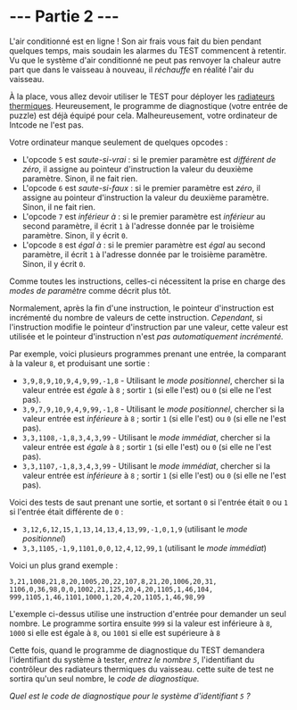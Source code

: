 # --- Partie 2 ---

L'air conditionné est en ligne ! Son air frais vous fait du bien pendant quelques temps, mais soudain les alarmes du TEST commencent à retentir. Vu que le système d'air conditionné ne peut pas renvoyer la chaleur autre part que dans le vaisseau à nouveau, il *réchauffe* en réalité l'air du vaisseau.

À la place, vous allez devoir utiliser le TEST pour déployer les [radiateurs thermiques](https://fr.wikipedia.org/wiki/Contr%C3%B4le_thermique_des_engins_spatiaux). Heureusement, le programme de diagnostique (votre entrée de puzzle) est déjà équipé pour cela. Malheureusement, votre ordinateur de Intcode ne l'est pas.

Votre ordinateur manque seulement de quelques opcodes :

- L'opcode `5` est *saute-si-vrai* : si le premier paramètre est *différent de zéro*, il assigne au pointeur d'instruction la valeur du deuxième paramètre. Sinon, il ne fait rien.
- L'opcode `6` est *saute-si-faux* : si le premier paramètre est *zéro*, il assigne au pointeur d'instruction la valeur du deuxième paramètre. Sinon, il ne fait rien.
- L'opcode `7` est *inférieur à* : si le premier paramètre est *inférieur* au second paramètre, il écrit `1` à l'adresse donnée par le troisième paramètre. Sinon, il y écrit `0`.
- L'opcode `8` est *égal à* : si le premier paramètre est *égal* au second paramètre, il écrit `1` à l'adresse donnée par le troisième paramètre. Sinon, il y écrit `0`.

Comme toutes les instructions, celles-ci nécessitent la prise en charge des *modes de paramètre* comme décrit plus tôt.

Normalement, après la fin d'une instruction, le pointeur d'instruction est incrémenté du nombre de valeurs de cette instruction. *Cependant*, si l'instruction modifie le pointeur d'instruction par une valeur, cette valeur est utilisée et le pointeur d'instruction n'est *pas automatiquement incrémenté.*

Par exemple, voici plusieurs programmes prenant une entrée, la comparant à la valeur `8`, et produisant une sortie :

- ``3,9,8,9,10,9,4,9,99,-1,8`` - Utilisant le *mode positionnel*, chercher si la valeur entrée est *égale* à `8` ; sortir `1` (si elle l'est) ou `0` (si elle ne l'est pas).
- ``3,9,7,9,10,9,4,9,99,-1,8`` - Utilisant le *mode positionnel*, chercher si la valeur entrée est *inférieure* à `8` ; sortir `1` (si elle l'est) ou `0` (si elle ne l'est pas).
- ``3,3,1108,-1,8,3,4,3,99`` - Utilisant le *mode immédiat*, chercher si la valeur entrée est *égale* à `8` ; sortir `1` (si elle l'est) ou `0` (si elle ne l'est pas).
- ``3,3,1107,-1,8,3,4,3,99`` - Utilisant le *mode immédiat*, chercher si la valeur entrée est *inférieure* à `8` ; sortir `1` (si elle l'est) ou `0` (si elle ne l'est pas).

Voici des tests de saut prenant une sortie, et sortant `0` si l'entrée était `0` ou `1` si l'entrée était différente de `0` :

- ``3,12,6,12,15,1,13,14,13,4,13,99,-1,0,1,9`` (utilisant le *mode positionnel*)
- ``3,3,1105,-1,9,1101,0,0,12,4,12,99,1`` (utilisant le *mode immédiat*)

Voici un plus grand exemple :

```Intcode
3,21,1008,21,8,20,1005,20,22,107,8,21,20,1006,20,31,
1106,0,36,98,0,0,1002,21,125,20,4,20,1105,1,46,104,
999,1105,1,46,1101,1000,1,20,4,20,1105,1,46,98,99
```

L'exemple ci-dessus utilise une instruction d'entrée pour demander un seul nombre. Le programme sortira ensuite `999` si la valeur est inférieure à `8`, `1000` si elle est égale à `8`, ou `1001` si elle est supérieure à `8`

Cette fois, quand le programme de diagnostique du TEST demandera l'identifiant du système à tester, *entrez le nombre `5`*, l'identifiant du contrôleur des radiateurs thermiques du vaisseau. cette suite de test ne sortira qu'un seul nombre, le *code de diagnostique.*

*Quel est le code de diagnostique pour le système d'identifiant `5` ?*